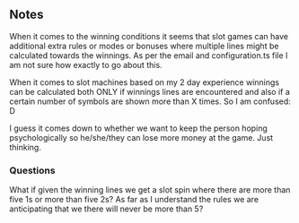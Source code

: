 ## Notes

When it comes to the winning conditions it seems that slot games can have additional extra rules or modes or bonuses where multiple lines might be
calculated towards the winnings. As per the email and configuration.ts file I am not sure how exactly to go about this.

When it comes to slot machines based on my 2 day experience winnings can be calculated both ONLY if winnings lines are encountered and also if a certain number of symbols are shown more than X times. So I am confused: D

I guess it comes down to whether we want to keep the person hoping psychologically so he/she/they can lose more money at the game. Just thinking. 

### Questions

What if given the winning lines we get a slot spin where there are more than five 1s or more than five 2s? As far as I understand the rules we are anticipating that we there will never be more than 5?